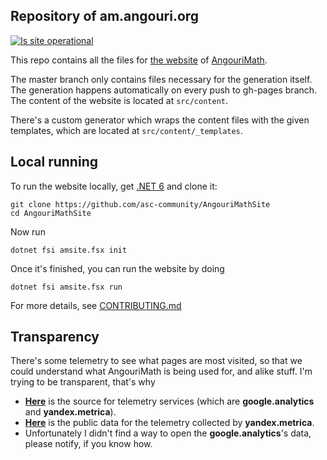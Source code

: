 ## Repository of am.angouri.org

[![Is site operational](https://img.shields.io/website?label=am.angouri.org&up_message=works%21&url=https%3A%2F%2Fam.angouri.org)](https://am.angouri.org)

This repo contains all the files for <a href="https://am.angouri.org">the website</a> of [AngouriMath](https://github.com/asc-community/AngouriMath).

The master branch only contains files necessary for the generation itself. The generation happens automatically on every push to gh-pages branch. The content of the website is located at `src/content`.

There's a custom generator which wraps the content files with the given templates, which are located at `src/content/_templates`.

## Local running

To run the website locally, get [.NET 6](https://dotnet.microsoft.com/download/dotnet/6.0) and clone it:
```
git clone https://github.com/asc-community/AngouriMathSite
cd AngouriMathSite
```

Now run
```
dotnet fsi amsite.fsx init
```

Once it's finished, you can run the website by doing
```
dotnet fsi amsite.fsx run
```

For more details, see [CONTRIBUTING.md](./CONTRIBUTING.md)

## Transparency

There's some telemetry to see what pages are most visited, so that we could understand what AngouriMath is being used for, and alike stuff. I'm trying to be transparent, that's why
- [**Here**](https://github.com/asc-community/AngouriMathSite/blob/master/_generator/content/_templates/top.html#L13) is the source for telemetry services (which are **google.analytics** and **yandex.metrica**).
- [**Here**](https://metrica.yandex.com/stat/traffic?group=month&period=year&accuracy=1&id=72666283) is the public data for the telemetry collected by **yandex.metrica**.
- Unfortunately I didn't find a way to open the **google.analytics**'s data, please notify, if you know how.

